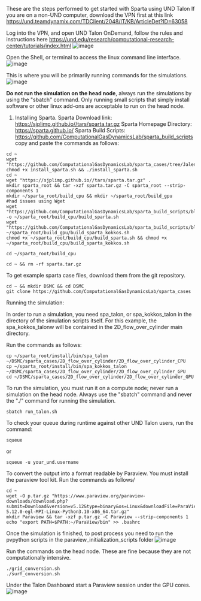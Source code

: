 These are the steps performed to get started with Sparta using UND Talon
If you are on a non-UND computer, download the VPN first at this link https://und.teamdynamix.com/TDClient/2048/IT/KB/ArticleDet?ID=63058

Log into the VPN, and open UND Talon OnDemand, follow the rules and instructions here https://und.edu/research/computational-research-center/tutorials/index.html
![image](https://github.com/ComputationalGasDynamicsLab/sparta_cases/assets/10146286/a6ec2dac-4aa6-4509-8897-4b6d0700a61b)

Open the Shell, or terminal to access the linux command line interface.
![image](https://github.com/ComputationalGasDynamicsLab/sparta_cases/assets/10146286/87eb52ea-1463-44d8-a0bb-ebdc04835817)

This is where you will be primarily running commands for the simulations.
![image](https://github.com/ComputationalGasDynamicsLab/sparta_cases/assets/10146286/cd388a26-8725-4d0b-b333-07b7020cd32b)

**Do not run the simulation on the head node**, always run the simulations by using the "sbatch" command. Only running  small scripts that simply install software or other linux add-ons are acceptable to run on the head node.


1. Installing Sparta.
Sparta Download link: https://sjplimp.github.io//tars/sparta.tar.gz
Sparta Homepage Directory: https://sparta.github.io/
Sparta Build Scripts: https://github.com/ComputationalGasDynamicsLab/sparta_build_scripts
copy and paste the commands as follows:

```
cd ~
wget "https://github.com/ComputationalGasDynamicsLab/sparta_cases/tree/Jalen3/install_sparta.sh"
chmod +x install_sparta.sh && ./install_sparta.sh
cd ~
wget "https://sjplimp.github.io//tars/sparta.tar.gz" .
mkdir sparta_root && tar -xzf sparta.tar.gz -C sparta_root --strip-components 1
mkdir ~/sparta_root/build_cpu && mkdir ~/sparta_root/build_gpu
#had issues using Wget
wget "https://github.com/ComputationalGasDynamicsLab/sparta_build_scripts/blob/main/talon/build_sparta.sh" -o ~/sparta_root/build_cpu/build_sparta.sh
wget "https://github.com/ComputationalGasDynamicsLab/sparta_build_scripts/blob/main/talon/build_sparta_kokkos.sh" ~/sparta_root/build_gpu/build_sparta_kokkos.sh
chmod +x ~/sparta_root/build_cpu/build_sparta.sh && chmod +x ~/sparta_root/build_cpu/build_sparta_kokkos.sh

cd ~/sparta_root/build_cpu  

cd ~ && rm -rf sparta.tar.gz
```
To get example sparta case files, download them from the git repository. 

```
cd ~ && mkdir DSMC && cd DSMC
git clone https://github.com/ComputationalGasDynamicsLab/sparta_cases
```
Running the simulation:

In order to run a simulation, you need spa_talon, or spa_kokkos_talon in the directory of the simulation scripts itself. For this example, the spa_kokkos_talonw will be contained in the 2D_flow_over_cylinder main directory.

Run the commands as follows:

```
cp ~/sparta_root/install/bin/spa_talon ~/DSMC/sparta_cases/2D_flow_over_cylinder/2D_flow_over_cylinder_CPU
cp ~/sparta_root/install/bin/spa_kokkos_talon ~/DSMC/sparta_cases/2D_flow_over_cylinder/2D_flow_over_cylinder_GPU
cd ~/DSMC/sparta_cases/2D_flow_over_cylinder/2D_flow_over_cylinder_GPU
```
To run the simulation, you must run it on a compute node; never run a simulation on the head node. Always use the "sbatch" command and never the "./" command for running the simulation.

```
sbatch run_talon.sh
```
To check your queue during runtime against other UND Talon users, run the command:

```
squeue
```

or 

```
squeue -u your_und.username

```
To convert the output into a format readable by Paraview. You must install the paraview tool kit. Run the commands as follows/

```
cd ~
wget -O p.tar.gz "https://www.paraview.org/paraview-downloads/download.php?submit=Download&version=v5.12&type=binary&os=Linux&downloadFile=ParaView-5.12.0-egl-MPI-Linux-Python3.10-x86_64.tar.gz"
mkdir Paraview && tar -xzf p.tar.gz -C Paraview --strip-components 1
echo "export PATH=$PATH:~/ParaView/bin" >> .bashrc
```
Once the simulation is finished, to post process you need to run the pvpython scripts in the paraview_initialization_scripts folder
![image](https://github.com/ComputationalGasDynamicsLab/sparta_cases/assets/10146286/132db81b-21f0-4a76-9b10-ecb8b605ef99)

Run the commands on the head node. These are fine because they are not computationally intensive.
```
./grid_conversion.sh
./surf_conversion.sh
```
Under the Talon Dashboard start a Paraview session under the GPU cores.
![image](https://github.com/ComputationalGasDynamicsLab/sparta_cases/assets/10146286/649461c8-61cd-4b59-bb17-dbcd68f36260)

